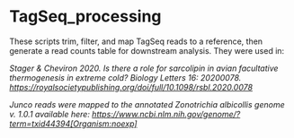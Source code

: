 # TagSeq_processing

These scripts trim, filter, and map TagSeq reads to a reference, then generate a read counts table for downstream analysis. They were used in:

<i/> Stager & Cheviron 2020. Is there a role for sarcolipin in avian facultative thermogenesis in extreme cold? Biology Letters 16: 20200078. https://royalsocietypublishing.org/doi/full/10.1098/rsbl.2020.0078

Junco reads were mapped to the annotated Zonotrichia albicollis genome v. 1.0.1 available here: https://www.ncbi.nlm.nih.gov/genome/?term=txid44394[Organism:noexp]
